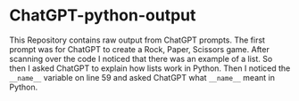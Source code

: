 # ChatGPT-python-output

This Repository contains raw output from ChatGPT prompts. The first prompt was for ChatGPT to create a Rock, Paper, Scissors game. After scanning over the code I noticed that there was an example of a list. So then I asked ChatGPT to explain how lists work in Python. Then I noticed the `__name__` variable on line 59 and asked ChatGPT what `__name__` meant in Python.
